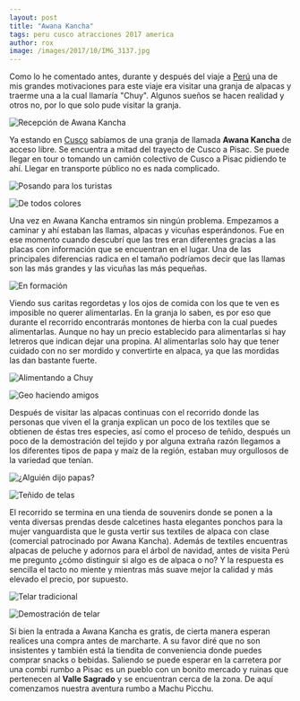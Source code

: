 ```yaml
---
layout: post
title: "Awana Kancha"
tags: peru cusco atracciones 2017 america
author: rox
image: /images/2017/10/IMG_3137.jpg
---
```


Como lo he comentado antes, durante y después del viaje a [Perú](/tag/peru) una de mis grandes motivaciones para este viaje era visitar una granja de alpacas y traerme una a la cual llamaría "Chuy". Algunos sueños se hacen realidad y otros no, por lo que solo pude visitar la granja.

![Recepción de Awana Kancha](/images/2017/10/IMG_3174.jpg)

Ya estando en [Cusco](/tag/cusco) sabíamos de una granja de  llamada **Awana Kancha** de acceso libre. Se encuentra a mitad del trayecto de Cusco a Pisac. Se puede llegar en tour o tomando un camión colectivo de Cusco a Pisac pidiendo te ahí. Llegar en transporte público no es nada complicado. 

![Posando para los turistas](/images/2017/10/IMG_3144.jpg)

![De todos colores](/images/2017/10/IMG_3145.jpg)

Una vez en Awana Kancha entramos sin ningún problema. Empezamos a caminar y ahí estaban las llamas, alpacas y vicuñas esperándonos. Fue en ese momento cuando descubrí que las tres eran diferentes gracias a las placas con información que se encuentran en el lugar. Una de las principales diferencias radica en el tamaño podríamos decir que las llamas son las más grandes y las vicuñas las más pequeñas. 

![En formación](/images/2017/10/IMG_3161.jpg)

Viendo sus caritas regordetas y los ojos de comida con los que te ven es imposible no querer alimentarlas. En la granja lo saben, es por eso que durante el recorrido encontrarás montones de hierba con la cual puedes alimentarlas. Aunque no hay un precio establecido para alimentarlas si hay letreros que indican dejar una propina. Al alimentarlas solo hay que tener cuidado con no ser mordido y convertirte en alpaca, ya que las mordidas las dan bastante fuerte. 

![Alimentando a Chuy](/images/2017/10/IMG_3141.jpg)

![Geo haciendo amigos](/images/2017/10/IMG_3169.jpg)


Después de visitar las alpacas continuas con el recorrido donde las personas que viven el la granja explican un poco de los textiles que se obtienen de éstas tres especies, así como el proceso de teñido, después un poco de la demostración del tejido y por alguna extraña razón llegamos a los diferentes tipos de papa y maíz de la región, estaban muy orgullosos de la variedad que tenían. 

![¿Alguién dijo papas?](/images/2017/10/IMG_3181.jpg)

![Teñido de telas](/images/2017/10/IMG_3175.jpg)

El recorrido se termina en una tienda de souvenirs donde se ponen a la venta diversas prendas desde calcetines hasta elegantes ponchos para la mujer vanguardista que le gusta vertir sus textiles de alpaca con clase (comercial patrocinado por Awana Kancha). Además de textiles encuentras alpacas de peluche y adornos para el árbol de navidad, antes de visita Perú me pregunto ¿cómo distinguir si algo es de alpaca o no? Y la respuesta es sencilla el tacto no miente y mientras más suave mejor la calidad y más elevado el precio, por supuesto. 

![Telar tradicional](/images/2017/10/IMG_3176.jpg)

![Demostración de telar](/images/2017/10/IMG_3183.jpg)

Si bien la entrada a Awana Kancha es gratis, de cierta manera esperan realices una compra antes de marcharte. A su favor diré que no son insistentes y también está la tiendita de conveniencia donde puedes comprar snacks o bebidas.  Saliendo se puede esperar en la carretera por una combi  rumbo a Pisac es un pueblo con un bonito mercado y ruinas que  pertenecen al **Valle Sagrado** y se encuentran cerca de la zona. De aquí comenzamos nuestra aventura rumbo a Machu Picchu.
